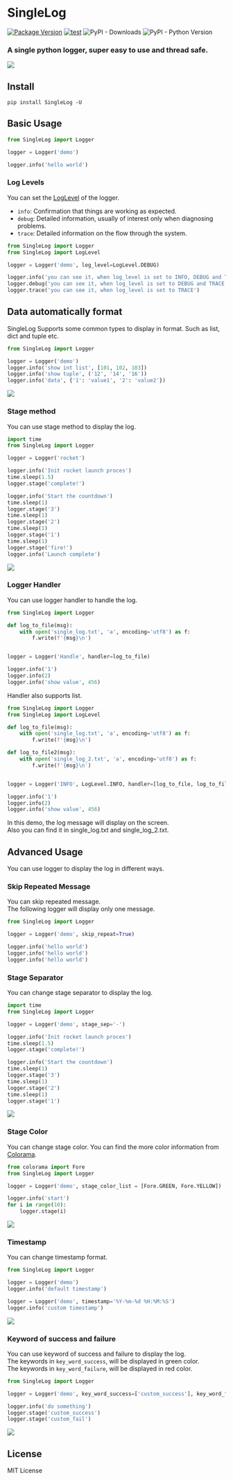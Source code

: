 # SingleLog
[![Package Version](https://img.shields.io/pypi/v/SingleLog.svg)](https://pypi.python.org/pypi/SingleLog)
[![test](https://github.com/PttCodingMan/SingleLog/actions/workflows/test.yml/badge.svg)](https://github.com/PttCodingMan/SingleLog/actions/workflows/test.yml)
![PyPI - Downloads](https://img.shields.io/pypi/dm/SingleLog)
![PyPI - Python Version](https://img.shields.io/pypi/pyversions/SingleLog)

### A single python logger, super easy to use and thread safe.

![](https://imgur.com/0nYvBcd.gif)

## Install
```
pip install SingleLog -U
```

## Basic Usage
```python
from SingleLog import Logger

logger = Logger('demo')

logger.info('hello world')
```

### Log Levels
You can set the [LogLevel](https://github.com/PttCodingMan/SingleLog/blob/master/SingleLog/log.py) of the logger.

- `info`: Confirmation that things are working as expected.
- `debug`: Detailed information, usually of interest only when diagnosing problems.
- `trace`: Detailed information on the flow through the system.


```python
from SingleLog import Logger
from SingleLog import LogLevel

logger = Logger('demo', log_level=LogLevel.DEBUG)

logger.info('you can see it, when log_level is set to INFO, DEBUG and TRACE')
logger.debug('you can see it, when log_level is set to DEBUG and TRACE')
logger.trace('you can see it, when log_level is set to TRACE')
```

## Data automatically format
SingleLog Supports some common types to display in format. Such as list, dict and tuple etc.

```python
from SingleLog import Logger

logger = Logger('demo')
logger.info('show int list', [101, 102, 103])
logger.info('show tuple', ('12', '14', '16'))
logger.info('data', {'1': 'value1', '2': 'value2'})
```

![](https://imgur.com/EVudUBb.jpg)

### Stage method
You can use stage method to display the log.

```python
import time
from SingleLog import Logger

logger = Logger('rocket')

logger.info('Init rocket launch proces')
time.sleep(1.5)
logger.stage('complete!')

logger.info('Start the countdown')
time.sleep(1)
logger.stage('3')
time.sleep(1)
logger.stage('2')
time.sleep(1)
logger.stage('1')
time.sleep(1)
logger.stage('fire!')
logger.info('Launch complete')
```

![](https://imgur.com/0nYvBcd.gif)

### Logger Handler
You can use logger handler to handle the log.
```python
from SingleLog import Logger

def log_to_file(msg):
    with open('single_log.txt', 'a', encoding='utf8') as f:
        f.write(f'{msg}\n')


logger = Logger('Handle', handler=log_to_file)

logger.info('1')
logger.info(2)
logger.info('show value', 456)
```
Handler also supports list.
```python
from SingleLog import Logger
from SingleLog import LogLevel

def log_to_file(msg):
    with open('single_log.txt', 'a', encoding='utf8') as f:
        f.write(f'{msg}\n')

def log_to_file2(msg):
    with open('single_log_2.txt', 'a', encoding='utf8') as f:
        f.write(f'{msg}\n')


logger = Logger('INFO', LogLevel.INFO, handler=[log_to_file, log_to_file2])

logger.info('1')
logger.info(2)
logger.info('show value', 456)
```
In this demo, the log message will display on the screen.  
Also you can find it in single_log.txt and single_log_2.txt.

## Advanced Usage
You can use logger to display the log in different ways.

### Skip Repeated Message
You can skip repeated message.  
The following logger will display only one message.

```python
from SingleLog import Logger

logger = Logger('demo', skip_repeat=True)

logger.info('hello world')
logger.info('hello world')
logger.info('hello world')
```

### Stage Separator

You can change stage separator to display the log.

```python
import time
from SingleLog import Logger

logger = Logger('demo', stage_sep='-')

logger.info('Init rocket launch proces')
time.sleep(1.5)
logger.stage('complete!')

logger.info('Start the countdown')
time.sleep(1)
logger.stage('3')
time.sleep(1)
logger.stage('2')
time.sleep(1)
logger.stage('1')
```

![](https://imgur.com/6FZoLYD.jpeg)

### Stage Color
You can change stage color.
You can find the more color information from [Colorama](https://github.com/tartley/colorama).

```python
from colorama import Fore
from SingleLog import Logger

logger = Logger('demo', stage_color_list = [Fore.GREEN, Fore.YELLOW])

logger.info('start')
for i in range(10):
    logger.stage(i)
```

![](https://imgur.com/B06f3iM.jpeg)

### Timestamp
You can change timestamp format.

```python
from SingleLog import Logger

logger = Logger('demo')
logger.info('default timestamp')

logger = Logger('demo', timestamp='%Y-%m-%d %H:%M:%S')
logger.info('custom timestamp')
```

![](https://imgur.com/P0NGMf6.jpeg)

### Keyword of success and failure
You can use keyword of success and failure to display the log.  
The keywords in `key_word_success`, will be displayed in green color.  
The keywords in `key_word_failure`, will be displayed in red color.  

```python
from SingleLog import Logger

logger = Logger('demo', key_word_success=['custom_success'], key_word_fails=['custom_fail'])

logger.info('do something')
logger.stage('custom_success')
logger.stage('custom_fail')
```

![](https://imgur.com/fjymmFq.jpeg)

## License
MIT License